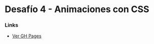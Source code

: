 # Desafío 4 - Animaciones con CSS

### Links

- [Ver GH Pages](https://selorcav.github.io/desafio-10-animaciones-css/)